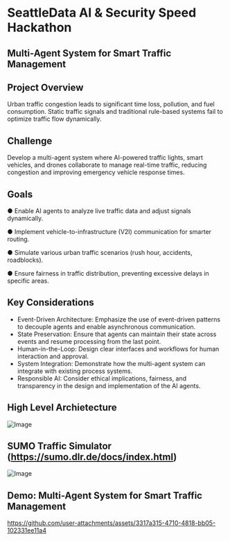 # SeattleData AI & Security Speed Hackathon
## Multi-Agent System for Smart Traffic Management
## Project Overview
Urban traffic congestion leads to significant time loss, pollution, and fuel consumption. Static
traffic signals and traditional rule-based systems fail to optimize traffic flow dynamically.

## Challenge
Develop a multi-agent system where AI-powered traffic lights, smart vehicles, and drones
collaborate to manage real-time traffic, reducing congestion and improving emergency vehicle
response times.

## Goals
● Enable AI agents to analyze live traffic data and adjust signals dynamically.

● Implement vehicle-to-infrastructure (V2I) communication for smarter routing.

● Simulate various urban traffic scenarios (rush hour, accidents, roadblocks).

● Ensure fairness in traffic distribution, preventing excessive delays in specific areas.


## Key Considerations
- Event-Driven Architecture: Emphasize the use of event-driven patterns to decouple agents and enable asynchronous communication. 
- State Preservation: Ensure that agents can maintain their state across events and resume processing from the last point. 
- Human-in-the-Loop: Design clear interfaces and workflows for human interaction and approval. 
- System Integration: Demonstrate how the multi-agent system can integrate with existing process systems. 
- Responsible AI: Consider ethical implications, fairness, and transparency in the design and implementation of the AI agents.

## High Level Archietecture
![Image](https://github.com/user-attachments/assets/f5950e30-776c-4601-ab7d-e83590128a93)

## SUMO Traffic Simulator (https://sumo.dlr.de/docs/index.html)
![Image](https://github.com/user-attachments/assets/8371cf5d-94f5-4ebc-b051-83adc326c48e)

## Demo: Multi-Agent System for Smart Traffic Management
https://github.com/user-attachments/assets/3317a315-4710-4818-bb05-102331ee11a4
